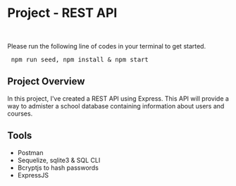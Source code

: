 <h1>Project - REST API</h1> <br/>

Please run the following line of codes in your terminal to get started. <br/>
<pre> npm run seed, npm install & npm start </pre>

<h2>Project Overview</h2>
<p>In this project, I've created a REST API using Express. This API will provide a way to admister a school database containing information about users and courses.</p>

<h2>Tools</h2>
<ul>
<li>Postman</li>
<li>Sequelize, sqlite3 & SQL CLI</li>
<li>Bcryptjs to hash passwords</li>
<li>ExpressJS</li>
</ul>

